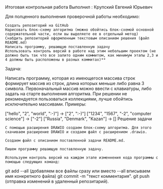 Итоговая контрольная работа
Выполнил : Крупский Евгений Юрьевич

Для полценного выполнения проверочной работы необходимо:

    Создать репозиторий на GitHub
    Нарисовать блок-схему алгоритма (можно обойтись блок-схемой основной содержательной части, если вы выделяете ее в отдельный метод)
    Снабдить репозиторий оформленным текстовым описанием решения (файл README.md)
    Написать программу, решающую поставленную задачу
    Использовать контроль версий в работе над этим небольшим проектом (не должно быть так что все залито одним коммитом, как минимум этапы 2,3 и 4 должны быть расположены в разных коммитах)**

Задача:

Написать программу, которая из имеющегося массива строк формирует массив из строк, длина которых меньше либо равна 3 символа. Первоначальный массив можно ввести с клавиатуры, либо задать на старте выполнения алгоритма. При решении не рекомендуется пользоваться коллекциями, лучше обойтись исключительно массивами.
Примеры:

["hello", "2", "world", ":-)"] -> ["2", ":-)"] ["1234", "1567", "-2", "computer science"] -> ["-2"] ["Russia", "Denmark", "Kazan"] -> []
Решение задачи


    С помощью расширения DRAWIO создаем блок-схему алгоритма. Для этого скачиваем расширение DRAWIO и создаем файл с расширением .drawio.

    Создаем файл с описанием поставленной задачи README.md.

    Пишем программу решающую поставленную задачу.

    Используем контроль версий на каждом этапе изменнения кода программы с помощью следующих команд:

git add --all (добавляем все файлы сразу или вместо --all вписываем имя конкретного файла)
git commit -m "текст комментария".
git push (отправка изменений в удаленный репозитарий).
